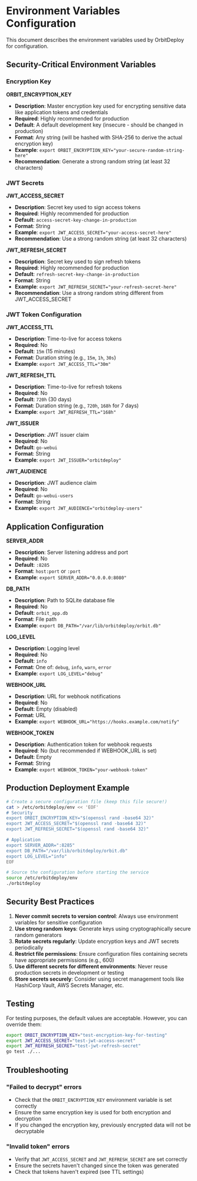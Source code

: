 # Environment Variables Configuration

This document describes the environment variables used by OrbitDeploy for configuration.

## Security-Critical Environment Variables

### Encryption Key

**ORBIT_ENCRYPTION_KEY**
- **Description**: Master encryption key used for encrypting sensitive data like application tokens and credentials
- **Required**: Highly recommended for production
- **Default**: A default development key (insecure - should be changed in production)
- **Format**: Any string (will be hashed with SHA-256 to derive the actual encryption key)
- **Example**: `export ORBIT_ENCRYPTION_KEY="your-secure-random-string-here"`
- **Recommendation**: Generate a strong random string (at least 32 characters)

### JWT Secrets

**JWT_ACCESS_SECRET**
- **Description**: Secret key used to sign access tokens
- **Required**: Highly recommended for production
- **Default**: `access-secret-key-change-in-production`
- **Format**: String
- **Example**: `export JWT_ACCESS_SECRET="your-access-secret-here"`
- **Recommendation**: Use a strong random string (at least 32 characters)

**JWT_REFRESH_SECRET**
- **Description**: Secret key used to sign refresh tokens
- **Required**: Highly recommended for production
- **Default**: `refresh-secret-key-change-in-production`
- **Format**: String
- **Example**: `export JWT_REFRESH_SECRET="your-refresh-secret-here"`
- **Recommendation**: Use a strong random string different from JWT_ACCESS_SECRET

### JWT Token Configuration

**JWT_ACCESS_TTL**
- **Description**: Time-to-live for access tokens
- **Required**: No
- **Default**: `15m` (15 minutes)
- **Format**: Duration string (e.g., `15m`, `1h`, `30s`)
- **Example**: `export JWT_ACCESS_TTL="30m"`

**JWT_REFRESH_TTL**
- **Description**: Time-to-live for refresh tokens
- **Required**: No
- **Default**: `720h` (30 days)
- **Format**: Duration string (e.g., `720h`, `168h` for 7 days)
- **Example**: `export JWT_REFRESH_TTL="168h"`

**JWT_ISSUER**
- **Description**: JWT issuer claim
- **Required**: No
- **Default**: `go-webui`
- **Format**: String
- **Example**: `export JWT_ISSUER="orbitdeploy"`

**JWT_AUDIENCE**
- **Description**: JWT audience claim
- **Required**: No
- **Default**: `go-webui-users`
- **Format**: String
- **Example**: `export JWT_AUDIENCE="orbitdeploy-users"`

## Application Configuration

**SERVER_ADDR**
- **Description**: Server listening address and port
- **Required**: No
- **Default**: `:8285`
- **Format**: `host:port` or `:port`
- **Example**: `export SERVER_ADDR="0.0.0.0:8080"`

**DB_PATH**
- **Description**: Path to SQLite database file
- **Required**: No
- **Default**: `orbit_app.db`
- **Format**: File path
- **Example**: `export DB_PATH="/var/lib/orbitdeploy/orbit.db"`

**LOG_LEVEL**
- **Description**: Logging level
- **Required**: No
- **Default**: `info`
- **Format**: One of: `debug`, `info`, `warn`, `error`
- **Example**: `export LOG_LEVEL="debug"`

**WEBHOOK_URL**
- **Description**: URL for webhook notifications
- **Required**: No
- **Default**: Empty (disabled)
- **Format**: URL
- **Example**: `export WEBHOOK_URL="https://hooks.example.com/notify"`

**WEBHOOK_TOKEN**
- **Description**: Authentication token for webhook requests
- **Required**: No (but recommended if WEBHOOK_URL is set)
- **Default**: Empty
- **Format**: String
- **Example**: `export WEBHOOK_TOKEN="your-webhook-token"`

## Production Deployment Example

```bash
# Create a secure configuration file (keep this file secure!)
cat > /etc/orbitdeploy/env << 'EOF'
# Security
export ORBIT_ENCRYPTION_KEY="$(openssl rand -base64 32)"
export JWT_ACCESS_SECRET="$(openssl rand -base64 32)"
export JWT_REFRESH_SECRET="$(openssl rand -base64 32)"

# Application
export SERVER_ADDR=":8285"
export DB_PATH="/var/lib/orbitdeploy/orbit.db"
export LOG_LEVEL="info"
EOF

# Source the configuration before starting the service
source /etc/orbitdeploy/env
./orbitdeploy
```

## Security Best Practices

1. **Never commit secrets to version control**: Always use environment variables for sensitive configuration
2. **Use strong random keys**: Generate keys using cryptographically secure random generators
3. **Rotate secrets regularly**: Update encryption keys and JWT secrets periodically
4. **Restrict file permissions**: Ensure configuration files containing secrets have appropriate permissions (e.g., 600)
5. **Use different secrets for different environments**: Never reuse production secrets in development or testing
6. **Store secrets securely**: Consider using secret management tools like HashiCorp Vault, AWS Secrets Manager, etc.

## Testing

For testing purposes, the default values are acceptable. However, you can override them:

```bash
export ORBIT_ENCRYPTION_KEY="test-encryption-key-for-testing"
export JWT_ACCESS_SECRET="test-jwt-access-secret"
export JWT_REFRESH_SECRET="test-jwt-refresh-secret"
go test ./...
```

## Troubleshooting

### "Failed to decrypt" errors
- Check that the `ORBIT_ENCRYPTION_KEY` environment variable is set correctly
- Ensure the same encryption key is used for both encryption and decryption
- If you changed the encryption key, previously encrypted data will not be decryptable

### "Invalid token" errors
- Verify that `JWT_ACCESS_SECRET` and `JWT_REFRESH_SECRET` are set correctly
- Ensure the secrets haven't changed since the token was generated
- Check that tokens haven't expired (see TTL settings)
